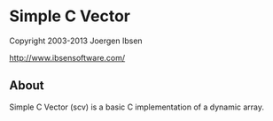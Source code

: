 
Simple C Vector
===============

Copyright 2003-2013 Joergen Ibsen

<http://www.ibsensoftware.com/>


About
-----

Simple C Vector (scv) is a basic C implementation of a dynamic array.
